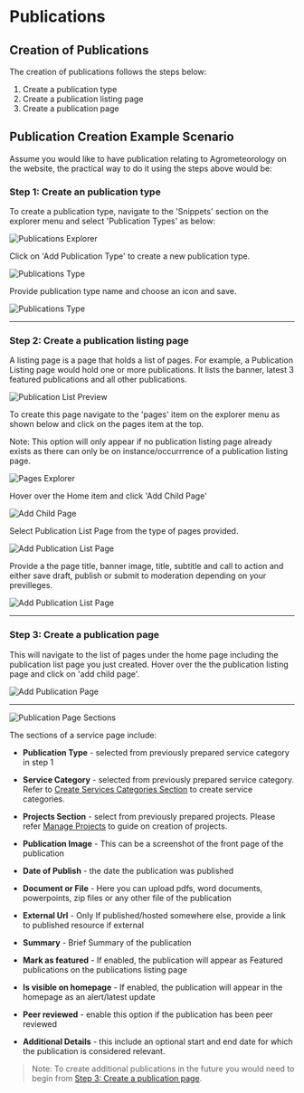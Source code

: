 # Publications

## Creation of Publications

The creation of publications follows the steps below:

1. Create a publication type
2. Create a publication listing page
3. Create a publication page

## Publication Creation Example Scenario

Assume you would like to have publication relating to Agrometeorology on the website, the practical way to do it using the steps above would be:

### Step 1: Create an publication type

To create a publication type, navigate to the 'Snippets' section on the explorer menu and select 'Publication Types' as below:

![Publications Explorer](../../_static/images/publications/publications_explorer.png "Publications Explorer")

Click on 'Add Publication Type' to create a new publication type.

![Publications Type](../../_static/images/publications/add_publication_type.png "Publications Type")

Provide publication type name and choose an icon and save.

![Publications Type](../../_static/images/publications/publication_type.png "Publications Type")

---

### Step 2: Create a publication listing page

A listing page is a page that holds a list of pages. For example, a Publication Listing page would hold one or more publications. It lists the banner, latest 3 featured publications and all other publications.

![Publication List Preview](../../_static/images/publications/publication_list_preview.png "Publication List Preview")

To create this page navigate to the 'pages' item on the explorer menu as shown below and click on the pages item at the top.

Note: This option will only appear if no publication listing page already exists as there can only be on instance/occurrrence of a publication listing page.

![Pages Explorer](../../_static/images/pages/pages_explorer.png "Pages Explorer")

Hover over the Home item and click 'Add Child Page'

![Add Child Page](../../_static/images/pages/add_child_page.png "Add Child Page")

Select Publication List Page from the type of pages provided.

![Add Publication List Page](../../_static/images/publications/add_publication_list.png "Add Publication List Page")

Provide a the page title, banner image, title, subtitle and call to action and either save draft, publish or submit to moderation depending on your previlleges.

![Add Publication List Page](../../_static/images/publications/publication_list_page.png "Add Publication List Page")

---

### Step 3: Create a publication page

This will navigate to the list of pages under the home page including the publication list page you just created. Hover over the the publication listing page and click on 'add child page'.

![Add Publication Page](../../_static/images/publications/add_publication.png "Add Publication Page")

---

![Publication Page Sections](../../_static/images/publications/publication_sections.png "Publication Page Sections")


The sections of a service page include:
- **Publication Type** - selected from previously prepared service category in step 1

- **Service Category** - selected from previously prepared service category. Refer to [Create Services Categories Section](./Manage-Services#step-1-create-an-agromet-service-category) to create service categories.

- **Projects Section** - select from previously prepared projects. Please refer [Manage Projects](./Manage-Projects) to guide on creation of projects.

- **Publication Image** - This can be a screenshot of the front page of the publication

- **Date of Publish** - the date the publication was published

- **Document or File** - Here you can upload pdfs, word documents, powerpoints, zip files or any other file  of the publication

- **External Url** - Only If published/hosted somewhere else, provide a link to published resource if external

- **Summary** - Brief Summary of the publication

- **Mark as featured** - If enabled, the publication will appear as Featured publications on the publications listing page

- **Is visible on homepage** - If enabled, the publication will appear in the homepage as an alert/latest update

- **Peer reviewed** - enable this option if the publication has been peer reviewed

- **Additional Details** - this include an optional start and end date for which the publication is considered relevant.


>Note: To create additional publications in the future you would need to begin from [Step 3: Create a publication page](./Manage-Publications#step-3-create-a-publication-page).